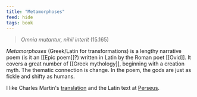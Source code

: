```yaml
---
title: "Metamorphoses"
feed: hide
tags: book
---
```


> _Omnia mutantur, nihil interit_ (15.165)

_Metamorphoses_ (Greek/Latin for transformations) is a lengthy narrative poem (is it an [[Epic poem]]?) written in Latin by the Roman poet [[Ovid]]. It covers a great number of [[Greek mythology]], beginning with a creation myth. The thematic connection is change. In the poem, the gods are just as fickle and shifty as humans.

I like Charles Martin's [translation](https://www.worldcat.org/title/metamorphoses/oclc/52547579) and the Latin text at [Perseus](http://www.perseus.tufts.edu/hopper/text?doc=Perseus%3Atext%3A1999.02.0029%3Abook%3D1%3Acard%3D1). 


